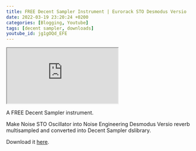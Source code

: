 ```yaml
---
title: FREE Decent Sampler Instrument | Eurorack STO Desmodus Versio
date: 2022-03-19 23:20:24 +0200
categories: [Blogging, Youtube]
tags: [decent sampler, downloads]
youtube_id: jg1gOQd_EFE
---
```



<div class="embed-responsive embed-responsive-16by9" >
    <iframe class="embed-responsive-item"  src="https://www.youtube.com/embed/{{ page.youtube_id }}"></iframe>
</div>

A FREE Decent Sampler instrument.

Make Noise STO Oscillator into Noise Engineering Desmodus Versio reverb multisampled and converted into Decent Sampler dslibrary.

Download it <a href="https://www.mediafire.com/file/x44ik78djgrc9ld/STODESMODUS.dslibrary/file">here</a>.
